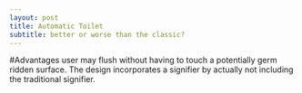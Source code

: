 ```yaml
---
layout: post
title: Automatic Toilet
subtitle: better or worse than the classic?
---
```


#Advantages
user may flush without having to touch a potentially germ ridden surface. The design incorporates a signifier by actually not including the traditional signifier. 

